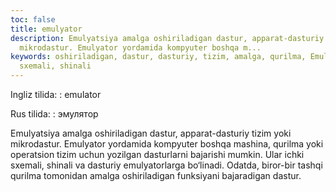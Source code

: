 ```yaml
---
toc: false
title: emulyator
description: Emulyatsiya amalga oshiriladigan dastur, apparat-dasturiy tizim yoki
  mikrodastur. Emulyator yordamida kompyuter boshqa m...
keywords: oshiriladigan, dastur, dasturiy, tizim, amalga, qurilma, Emulyatsiya, emulyatorlarga,
  sxemali, shinali
---
```


Ingliz tilida:
:   emulator

Rus tilida:
:   эмулятор

Emulyatsiya amalga oshiriladigan dastur, apparat-dasturiy tizim yoki mikrodastur. Emulyator yordamida kompyuter boshqa mashina, qurilma yoki operatsion tizim uchun yozilgan dasturlarni bajarishi mumkin. Ular ichki sxemali, shinali va dasturiy emulyatorlarga bo‘linadi. Odatda, biror-bir tashqi qurilma tomonidan amalga oshiriladigan funksiyani bajaradigan dastur.
